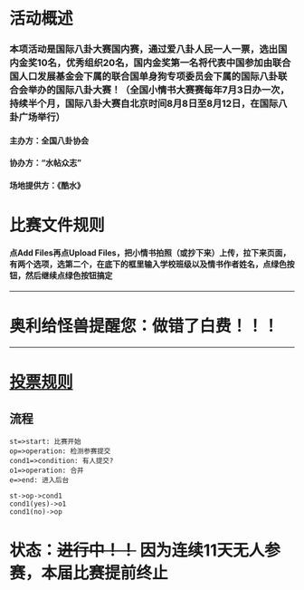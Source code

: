 # 活动概述

### 本项活动是国际八卦大赛国内赛，通过爱八卦人民一人一票，选出国内金奖10名，优秀组织20名，国内金奖第一名将代表中国参加由联合国人口发展基金会下属的联合国单身狗专项委员会下属的国际八卦联合会举办的国际八卦大赛！（全国小情书大赛赛每年7月3日办一次，持续半个月，国际八卦大赛自北京时间8月8日至8月12日，在国际八卦广场举行）

#### 主办方：全国八卦协会

#### 协办方：“水帖众志”

#### 场地提供方：《酷水》

# 比赛文件规则

#### 点Add Files再点Upload Files，把小情书拍照（或抄下来）上传，拉下来页面，有两个选项，选第二个，在底下的框里输入学校班级以及情书作者姓名，点绿色按钮，然后继续点绿色按钮搞定

----

# 奥利给怪兽提醒您：做错了白费！！！

----

# [投票规则](https://github.com/ds1302zs/codingwater/issues/1)

## 流程

``` flow
st=>start: 比赛开始
op=>operation: 检测参赛提交
cond1=>condition: 有人提交?
o1=>operation: 合并
e=>end: 进入后台

st->op->cond1
cond1(yes)->o1
cond1(no)->op
```

# 状态：~~进行中！！~~ 因为连续11天无人参赛，本届比赛提前终止
